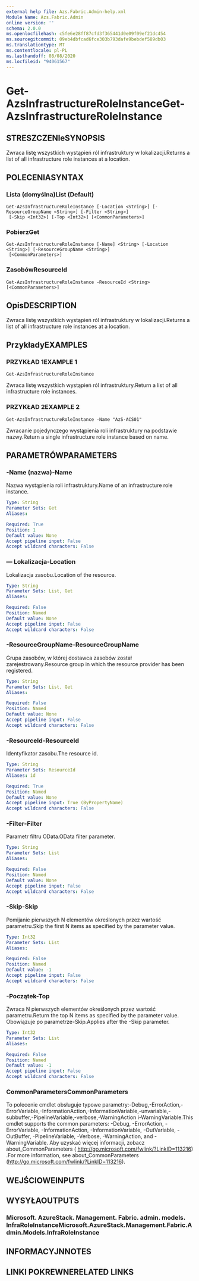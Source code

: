 ```yaml
---
external help file: Azs.Fabric.Admin-help.xml
Module Name: Azs.Fabric.Admin
online version: ''
schema: 2.0.0
ms.openlocfilehash: c5fe6e28ff87cfd3f365441d0e09f09ef21dc454
ms.sourcegitcommit: 09eb4dbfcad6fce303b793dafe9bebdef589db03
ms.translationtype: MT
ms.contentlocale: pl-PL
ms.lasthandoff: 08/08/2020
ms.locfileid: "94061567"
---
```

# <span data-ttu-id="e1757-101">Get-AzsInfrastructureRoleInstance</span><span class="sxs-lookup"><span data-stu-id="e1757-101">Get-AzsInfrastructureRoleInstance</span></span>

## <span data-ttu-id="e1757-102">STRESZCZENIe</span><span class="sxs-lookup"><span data-stu-id="e1757-102">SYNOPSIS</span></span>
<span data-ttu-id="e1757-103">Zwraca listę wszystkich wystąpień ról infrastruktury w lokalizacji.</span><span class="sxs-lookup"><span data-stu-id="e1757-103">Returns a list of all infrastructure role instances at a location.</span></span>

## <span data-ttu-id="e1757-104">POLECENIA</span><span class="sxs-lookup"><span data-stu-id="e1757-104">SYNTAX</span></span>

### <span data-ttu-id="e1757-105">Lista (domyślna)</span><span class="sxs-lookup"><span data-stu-id="e1757-105">List (Default)</span></span>
```
Get-AzsInfrastructureRoleInstance [-Location <String>] [-ResourceGroupName <String>] [-Filter <String>]
 [-Skip <Int32>] [-Top <Int32>] [<CommonParameters>]
```

### <span data-ttu-id="e1757-106">Pobierz</span><span class="sxs-lookup"><span data-stu-id="e1757-106">Get</span></span>
```
Get-AzsInfrastructureRoleInstance [-Name] <String> [-Location <String>] [-ResourceGroupName <String>]
 [<CommonParameters>]
```

### <span data-ttu-id="e1757-107">Zasobów</span><span class="sxs-lookup"><span data-stu-id="e1757-107">ResourceId</span></span>
```
Get-AzsInfrastructureRoleInstance -ResourceId <String> [<CommonParameters>]
```

## <span data-ttu-id="e1757-108">Opis</span><span class="sxs-lookup"><span data-stu-id="e1757-108">DESCRIPTION</span></span>
<span data-ttu-id="e1757-109">Zwraca listę wszystkich wystąpień ról infrastruktury w lokalizacji.</span><span class="sxs-lookup"><span data-stu-id="e1757-109">Returns a list of all infrastructure role instances at a location.</span></span>

## <span data-ttu-id="e1757-110">Przykłady</span><span class="sxs-lookup"><span data-stu-id="e1757-110">EXAMPLES</span></span>

### <span data-ttu-id="e1757-111">PRZYKŁAD 1</span><span class="sxs-lookup"><span data-stu-id="e1757-111">EXAMPLE 1</span></span>
```
Get-AzsInfrastructureRoleInstance
```

<span data-ttu-id="e1757-112">Zwraca listę wszystkich wystąpień ról infrastruktury.</span><span class="sxs-lookup"><span data-stu-id="e1757-112">Return a list of all infrastructure role instances.</span></span>

### <span data-ttu-id="e1757-113">PRZYKŁAD 2</span><span class="sxs-lookup"><span data-stu-id="e1757-113">EXAMPLE 2</span></span>
```
Get-AzsInfrastructureRoleInstance -Name "AzS-ACS01"
```

<span data-ttu-id="e1757-114">Zwracanie pojedynczego wystąpienia roli infrastruktury na podstawie nazwy.</span><span class="sxs-lookup"><span data-stu-id="e1757-114">Return a single infrastructure role instance based on name.</span></span>

## <span data-ttu-id="e1757-115">PARAMETRÓW</span><span class="sxs-lookup"><span data-stu-id="e1757-115">PARAMETERS</span></span>

### <span data-ttu-id="e1757-116">-Name (nazwa)</span><span class="sxs-lookup"><span data-stu-id="e1757-116">-Name</span></span>
<span data-ttu-id="e1757-117">Nazwa wystąpienia roli infrastruktury.</span><span class="sxs-lookup"><span data-stu-id="e1757-117">Name of an infrastructure role instance.</span></span>

```yaml
Type: String
Parameter Sets: Get
Aliases:

Required: True
Position: 1
Default value: None
Accept pipeline input: False
Accept wildcard characters: False
```

### <span data-ttu-id="e1757-118">— Lokalizacja</span><span class="sxs-lookup"><span data-stu-id="e1757-118">-Location</span></span>
<span data-ttu-id="e1757-119">Lokalizacja zasobu.</span><span class="sxs-lookup"><span data-stu-id="e1757-119">Location of the resource.</span></span>

```yaml
Type: String
Parameter Sets: List, Get
Aliases:

Required: False
Position: Named
Default value: None
Accept pipeline input: False
Accept wildcard characters: False
```

### <span data-ttu-id="e1757-120">-ResourceGroupName</span><span class="sxs-lookup"><span data-stu-id="e1757-120">-ResourceGroupName</span></span>
<span data-ttu-id="e1757-121">Grupa zasobów, w której dostawca zasobów został zarejestrowany.</span><span class="sxs-lookup"><span data-stu-id="e1757-121">Resource group in which the resource provider has been registered.</span></span>

```yaml
Type: String
Parameter Sets: List, Get
Aliases:

Required: False
Position: Named
Default value: None
Accept pipeline input: False
Accept wildcard characters: False
```

### <span data-ttu-id="e1757-122">-ResourceId</span><span class="sxs-lookup"><span data-stu-id="e1757-122">-ResourceId</span></span>
<span data-ttu-id="e1757-123">Identyfikator zasobu.</span><span class="sxs-lookup"><span data-stu-id="e1757-123">The resource id.</span></span>

```yaml
Type: String
Parameter Sets: ResourceId
Aliases: id

Required: True
Position: Named
Default value: None
Accept pipeline input: True (ByPropertyName)
Accept wildcard characters: False
```

### <span data-ttu-id="e1757-124">-Filter</span><span class="sxs-lookup"><span data-stu-id="e1757-124">-Filter</span></span>
<span data-ttu-id="e1757-125">Parametr filtru OData.</span><span class="sxs-lookup"><span data-stu-id="e1757-125">OData filter parameter.</span></span>

```yaml
Type: String
Parameter Sets: List
Aliases:

Required: False
Position: Named
Default value: None
Accept pipeline input: False
Accept wildcard characters: False
```

### <span data-ttu-id="e1757-126">-Skip</span><span class="sxs-lookup"><span data-stu-id="e1757-126">-Skip</span></span>
<span data-ttu-id="e1757-127">Pomijanie pierwszych N elementów określonych przez wartość parametru.</span><span class="sxs-lookup"><span data-stu-id="e1757-127">Skip the first N items as specified by the parameter value.</span></span>

```yaml
Type: Int32
Parameter Sets: List
Aliases:

Required: False
Position: Named
Default value: -1
Accept pipeline input: False
Accept wildcard characters: False
```

### <span data-ttu-id="e1757-128">-Początek</span><span class="sxs-lookup"><span data-stu-id="e1757-128">-Top</span></span>
<span data-ttu-id="e1757-129">Zwraca N pierwszych elementów określonych przez wartość parametru.</span><span class="sxs-lookup"><span data-stu-id="e1757-129">Return the top N items as specified by the parameter value.</span></span>
<span data-ttu-id="e1757-130">Obowiązuje po parametrze-Skip.</span><span class="sxs-lookup"><span data-stu-id="e1757-130">Applies after the -Skip parameter.</span></span>

```yaml
Type: Int32
Parameter Sets: List
Aliases:

Required: False
Position: Named
Default value: -1
Accept pipeline input: False
Accept wildcard characters: False
```

### <span data-ttu-id="e1757-131">CommonParameters</span><span class="sxs-lookup"><span data-stu-id="e1757-131">CommonParameters</span></span>
<span data-ttu-id="e1757-132">To polecenie cmdlet obsługuje typowe parametry:-Debug,-ErrorAction,-ErrorVariable,-InformationAction,-InformationVariable,-unvariable,-subbuffer,-PipelineVariable,-verbose,-WarningAction i-WarningVariable.</span><span class="sxs-lookup"><span data-stu-id="e1757-132">This cmdlet supports the common parameters: -Debug, -ErrorAction, -ErrorVariable, -InformationAction, -InformationVariable, -OutVariable, -OutBuffer, -PipelineVariable, -Verbose, -WarningAction, and -WarningVariable.</span></span> <span data-ttu-id="e1757-133">Aby uzyskać więcej informacji, zobacz about_CommonParameters ( http://go.microsoft.com/fwlink/?LinkID=113216) .</span><span class="sxs-lookup"><span data-stu-id="e1757-133">For more information, see about_CommonParameters (http://go.microsoft.com/fwlink/?LinkID=113216).</span></span>

## <span data-ttu-id="e1757-134">WEJŚCIOWE</span><span class="sxs-lookup"><span data-stu-id="e1757-134">INPUTS</span></span>

## <span data-ttu-id="e1757-135">WYSYŁA</span><span class="sxs-lookup"><span data-stu-id="e1757-135">OUTPUTS</span></span>

### <span data-ttu-id="e1757-136">Microsoft. AzureStack. Management. Fabric. admin. models. InfraRoleInstance</span><span class="sxs-lookup"><span data-stu-id="e1757-136">Microsoft.AzureStack.Management.Fabric.Admin.Models.InfraRoleInstance</span></span>

## <span data-ttu-id="e1757-137">INFORMACYJN</span><span class="sxs-lookup"><span data-stu-id="e1757-137">NOTES</span></span>

## <span data-ttu-id="e1757-138">LINKI POKREWNE</span><span class="sxs-lookup"><span data-stu-id="e1757-138">RELATED LINKS</span></span>
